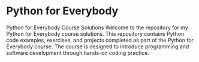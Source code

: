 # Python for Everybody
Python for Everybody Course Solutions Welcome to the repository for my Python for Everybody course solutions. This repository contains Python code examples, exercises, and projects completed as part of the Python for Everybody course. The course is designed to introduce programming and software development through hands-on coding practice.